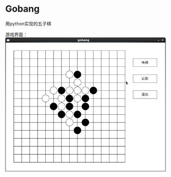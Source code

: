 # Gobang

用python实现的五子棋

游戏界面：
![image](https://github.com/kakitgogogo/Bauble/blob/master/Gobang/test.png)
